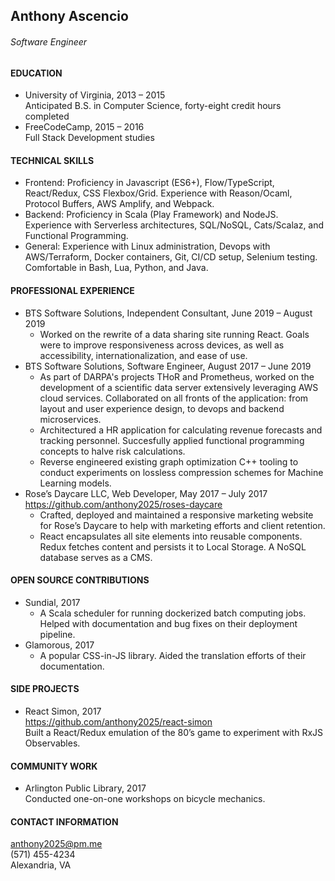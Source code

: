 ## Anthony Ascencio
###### Software Engineer

#### EDUCATION
- University of Virginia, 2013 – 2015  
Anticipated B.S. in Computer Science, forty-eight credit hours completed
- FreeCodeCamp, 2015 – 2016  
Full Stack Development studies

#### TECHNICAL SKILLS
- Frontend: Proficiency in Javascript (ES6+), Flow/TypeScript, React/Redux, CSS Flexbox/Grid. Experience with Reason/Ocaml, Protocol Buffers, AWS Amplify, and Webpack.
- Backend: Proficiency in Scala (Play Framework) and NodeJS. Experience with Serverless architectures, SQL/NoSQL, Cats/Scalaz, and Functional Programming.
- General: Experience with Linux administration, Devops with AWS/Terraform, Docker containers, Git, CI/CD setup, Selenium testing. Comfortable in Bash, Lua, Python, and Java.

#### PROFESSIONAL EXPERIENCE
- BTS Software Solutions, Independent Consultant, June 2019 – August 2019
  - Worked on the rewrite of a data sharing site running React. Goals were to improve responsiveness across devices, as well as accessibility, internationalization, and ease of use.
- BTS Software Solutions, Software Engineer, August 2017 – June 2019
  - As part of DARPA's projects THoR and Prometheus, worked on the development of a scientific data server extensively leveraging AWS cloud services. Collaborated on all fronts of the application: from layout and user experience design, to devops and backend microservices.  
  - Architectured a HR application for calculating revenue forecasts and tracking personnel. Succesfully applied functional programming concepts to halve risk calculations.
  - Reverse engineered existing graph optimization C++ tooling to conduct experiments on lossless compression schemes for Machine Learning models.
- Rose’s Daycare LLC, Web Developer, May 2017 – July 2017  
https://github.com/anthony2025/roses-daycare
  - Crafted, deployed and maintained a responsive marketing website for Rose’s Daycare to help with marketing efforts and client retention.
  - React encapsulates all site elements into reusable components. Redux fetches content and persists it to Local Storage. A NoSQL database serves as a CMS.
    
#### OPEN SOURCE CONTRIBUTIONS
- Sundial, 2017
  - A Scala scheduler for running dockerized batch computing jobs. Helped with documentation and bug fixes on their deployment pipeline.
- Glamorous, 2017
  - A popular CSS-in-JS library. Aided the translation efforts of their documentation.
  
#### SIDE PROJECTS  
- React Simon, 2017  
https://github.com/anthony2025/react-simon  
  Built a React/Redux emulation of the 80’s game to experiment with RxJS Observables.  

#### COMMUNITY WORK  
- Arlington Public Library, 2017  
  Conducted one-on-one workshops on bicycle mechanics.

#### CONTACT INFORMATION
anthony2025@pm.me  
(571) 455-4234  
Alexandria, VA  
